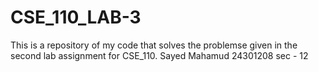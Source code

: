 # CSE_110_LAB-3
This is a repository of my code that solves the problemse given in the second lab assignment for CSE_110.
Sayed Mahamud
24301208
sec - 12
